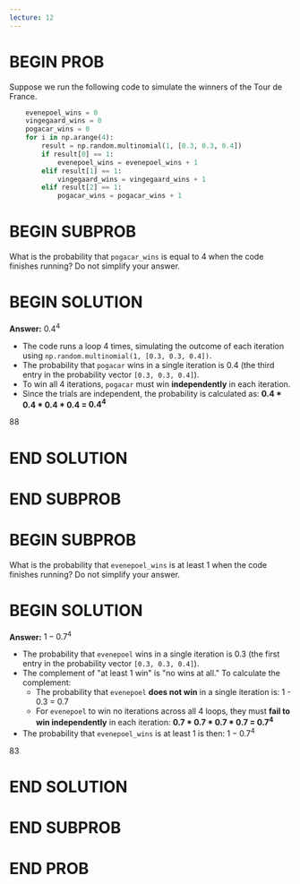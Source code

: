 ```yaml
---
lecture: 12
---
```


# BEGIN PROB

Suppose we run the following code to simulate the winners of the Tour de France.

```py
    evenepoel_wins = 0
    vingegaard_wins = 0
    pogacar_wins = 0
    for i in np.arange(4):
        result = np.random.multinomial(1, [0.3, 0.3, 0.4])
        if result[0] == 1:
            evenepoel_wins = evenepoel_wins + 1
        elif result[1] == 1:
            vingegaard_wins = vingegaard_wins + 1
        elif result[2] == 1:
            pogacar_wins = pogacar_wins + 1
```

# BEGIN SUBPROB

What is the probability that `pogacar_wins` is equal to 4 when the code finishes running? Do not simplify your answer.

# BEGIN SOLUTION

**Answer:** $0.4 ^ 4$

- The code runs a loop 4 times, simulating the outcome of each iteration using `np.random.multinomial(1, [0.3, 0.3, 0.4])`.
- The probability that `pogacar` wins in a single iteration is 0.4 (the third entry in the probability vector `[0.3, 0.3, 0.4]`).
- To win all 4 iterations, `pogacar` must win **independently** in each iteration.
- Since the trials are independent, the probability is calculated as: **0.4 * 0.4 * 0.4 * 0.4 = $0.4 ^ 4$**

<average>88</average>

# END SOLUTION

# END SUBPROB

# BEGIN SUBPROB

What is the probability that `evenepoel_wins` is at least 1 when the code finishes running? Do not simplify your answer.

# BEGIN SOLUTION

**Answer:** $1 - 0.7 ^ 4$

- The probability that `evenepoel` wins in a single iteration is 0.3 (the first entry in the probability vector `[0.3, 0.3, 0.4]`).
- The complement of "at least 1 win" is "no wins at all." To calculate the complement:
  - The probability that `evenepoel` **does not win** in a single iteration is: 1 - 0.3 = 0.7
  - For `evenepoel` to win no iterations across all 4 loops, they must **fail to win independently** in each iteration: **0.7 * 0.7 * 0.7 * 0.7 = $0.7 ^ 4$**
- The probability that `evenepoel_wins` is at least 1 is then: $1 - 0.7 ^ 4$

<average>83</average>

# END SOLUTION

# END SUBPROB

# END PROB